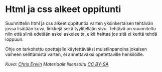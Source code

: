 Html ja css alkeet oppitunti
==================

Suunnittelin html ja css alkeet oppituntia varten yksinkertaisen tehtävän jossa lisätään kuva, linkkejä sekä tyylitellään sivu. Tehtävä on suunniteltu niin että siinä edetään askel askeleelta, eikä haittaa jos sitä ei keritä tehdä loppuun.

Ohje on tarkoitettu opettajalle käytettäväksi muistiinpanoina jokaisen vaiheen selittämistä varten, ei annettavaksi opetettaville henkilöille.

*Kuva: [Chris Erwin](http://www.flickr.com/photos/crerwin/)
Materiaalit lisensoitu [CC BY-SA](http://creativecommons.org/licenses/by-sa/3.0/deed.fi)*